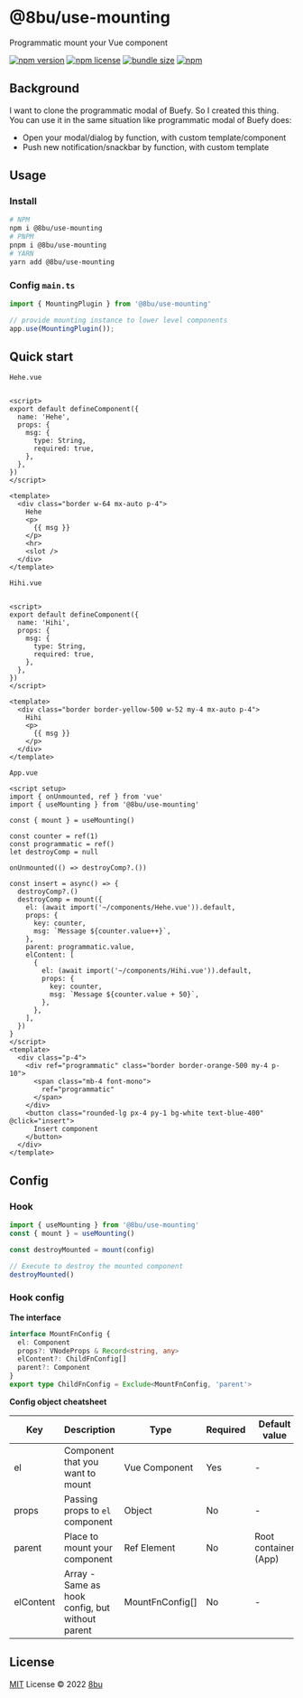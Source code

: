 # @8bu/use-mounting

Programmatic mount your Vue component

[![npm version](https://img.shields.io/npm/v/@8bu/use-mounting?style=for-the-badge)](https://www.npmjs.com/package/@8bu/use-mounting)
[![npm license](https://img.shields.io/npm/l/@8bu/use-mounting?style=for-the-badge)](https://github.com/8bu/@8bu/use-mounting/blob/main/LICENSE)
[![bundle size](https://img.shields.io/bundlephobia/minzip/@8bu/use-mounting?style=for-the-badge)](https://bundlephobia.com/result?p=@8bu/use-mounting)
[![npm](https://img.shields.io/npm/dm/@8bu/use-mounting?style=for-the-badge)](https://www.npmjs.com/package/@8bu/use-mounting)

## Background

I want to clone the programmatic modal of Buefy. So I created this thing.
You can use it in the same situation like programmatic modal of Buefy does:

- Open your modal/dialog by function, with custom template/component
- Push new notification/snackbar by function, with custom template

## Usage

### Install

```bash
# NPM
npm i @8bu/use-mounting
# PNPM
pnpm i @8bu/use-mounting
# YARN
yarn add @8bu/use-mounting
```

### Config `main.ts`

```typescript
import { MountingPlugin } from '@8bu/use-mounting'

// provide mounting instance to lower level components
app.use(MountingPlugin());
```

## Quick start

`Hehe.vue`

```Vue

<script>
export default defineComponent({
  name: 'Hehe',
  props: {
    msg: {
      type: String,
      required: true,
    },
  },
})
</script>

<template>
  <div class="border w-64 mx-auto p-4">
    Hehe
    <p>
      {{ msg }}
    </p>
    <hr>
    <slot />
  </div>
</template>

```

`Hihi.vue`

```Vue

<script>
export default defineComponent({
  name: 'Hihi',
  props: {
    msg: {
      type: String,
      required: true,
    },
  },
})
</script>

<template>
  <div class="border border-yellow-500 w-52 my-4 mx-auto p-4">
    Hihi
    <p>
      {{ msg }}
    </p>
  </div>
</template>

```

`App.vue`

```Vue
<script setup>
import { onUnmounted, ref } from 'vue'
import { useMounting } from '@8bu/use-mounting'

const { mount } = useMounting()

const counter = ref(1)
const programmatic = ref()
let destroyComp = null

onUnmounted(() => destroyComp?.())

const insert = async() => {
  destroyComp?.()
  destroyComp = mount({
    el: (await import('~/components/Hehe.vue')).default,
    props: {
      key: counter,
      msg: `Message ${counter.value++}`,
    },
    parent: programmatic.value,
    elContent: [
      {
        el: (await import('~/components/Hihi.vue')).default,
        props: {
          key: counter,
          msg: `Message ${counter.value + 50}`,
        },
      },
    ],
  })
}
</script>
<template>
  <div class="p-4">
    <div ref="programmatic" class="border border-orange-500 my-4 p-10">
      <span class="mb-4 font-mono">
        ref="programmatic"
      </span>
    </div>
    <button class="rounded-lg px-4 py-1 bg-white text-blue-400" @click="insert">
      Insert component
    </button>
  </div>
</template>

```

## Config

### Hook

```typescript
import { useMounting } from '@8bu/use-mounting'
const { mount } = useMounting()

const destroyMounted = mount(config)

// Execute to destroy the mounted component
destroyMounted()
```

### Hook config

__The interface__

```ts
interface MountFnConfig {
  el: Component
  props?: VNodeProps & Record<string, any>
  elContent?: ChildFnConfig[]
  parent?: Component
}
export type ChildFnConfig = Exclude<MountFnConfig, 'parent'>
```

__Config object cheatsheet__

| Key        | Description                                      | Type             | Required  | Default value         |
|----------- |------------------------------------------------- |----------------- |---------- |---------------------- |
| el         | Component that you want to mount                 | Vue Component    | Yes       | -                     |
| props      | Passing props to `el` component                  | Object           | No        | -                     |
| parent     | Place to mount your component                    | Ref Element      | No        | Root container (App)  |
| elContent  | Array - Same as hook config, but without parent  | MountFnConfig[]  | No        | -                     |

## License

[MIT](./LICENSE) License © 2022 [8bu](https://github.com/8bu)
